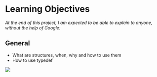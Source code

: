 # Learning Objectives
*At the end of this project, I am expected to be able to explain to anyone, without the help of Google:*

## General
- What are structures, when, why and how to use them
- How to use typedef

![](https://s3.amazonaws.com/alx-intranet.hbtn.io/uploads/medias/2021/3/50af78a28a081e809856d4cdbde2d7ca9d4aa93d.jpg?X-Amz-Algorithm=AWS4-HMAC-SHA256&X-Amz-Credential=AKIARDDGGGOUSBVO6H7D%2F20220511%2Fus-east-1%2Fs3%2Faws4_request&X-Amz-Date=20220511T160059Z&X-Amz-Expires=86400&X-Amz-SignedHeaders=host&X-Amz-Signature=0906d512e284e051db804070f9eec5806b605bc57cff1c0ca04267abcce8d69d)
